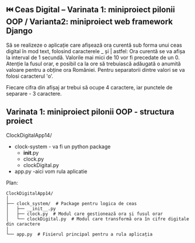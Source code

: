 ## ⏮️ Ceas Digital – Varinata 1: miniproiect pilonii OOP / Varianta2: miniproiect web framework Django
Să se realizeze o aplicație care afișează ora curentă sub forma unui ceas digital în mod text, 
folosind caracterele _ și | astfel: 
Ora curentă se va afișa la interval de 1 secundă. Valorile mai mici de 10 vor fi precedate de un 0. 
Atenție la fusul orar, e posibil ca la ore să trebuiască adăugată o anumită valoare pentru a obține ora României.
Pentru separatorii dintre valori se va folosi caracterul 'o’.

Fiecare cifra din afișaj ar trebui să ocupe 4 caractere, iar punctele de separare - 3 caractere. 

## Varinata 1: miniproiect pilonii OOP - structura proiect

ClockDigitalApp14/
- clock-system - va fi un python package
  - __init__.py
  - clock.py 
  - clockDigital.py
- app.py -aici vom rula aplicatie

Plan:
```commandline
ClockDigitalApp14/
│
├── clock_system/  # Package pentru logica de ceas
│   ├── __init__.py
│   ├── clock.py  # Modul care gestionează ora și fusul orar
│   └── clockDigital.py  # Modul care transformă ora în cifre digitale din caractere
│
└── app.py  # Fisierul principal pentru a rula aplicația
```